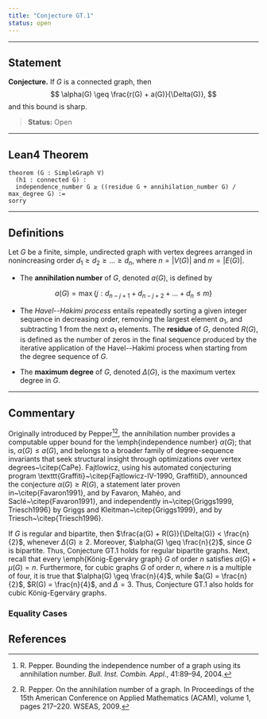 ```yaml
---
title: "Conjecture GT.1"
status: open
---
```



---

## Statement

**Conjecture.** If $G$ is a connected graph, then
$$
\alpha(G) \geq \frac{r(G) + a(G)}{\Delta(G)},
$$
and this bound is sharp.

> **Status:** <span class="badge status-open">Open</span>

---

## Lean4 Theorem

```lean
theorem (G : SimpleGraph V)
  (h1 : connected G) :
  independence_number G ≥ ((residue G + annihilation_number G) / max_degree G) :=
sorry
```

---

## Definitions

Let $G$ be a finite, simple, undirected graph with vertex degrees arranged in nonincreasing order $d_1 \geq d_2 \geq \dots \geq d_n$, where $n = |V(G)|$ and $m = |E(G)|$.

- The **annihilation number** of $G$, denoted $a(G)$, is defined by

$$ a(G) = \max\left\{j : d_{n-j+1} + d_{n-j+2} + \dots + d_n \leq m\right\} $$

- The *Havel--Hakimi process* entails repeatedly sorting a given integer sequence in decreasing order, removing the largest element $a_1$, and subtracting 1 from the next $a_1$ elements. The **residue** of $G$, denoted $R(G)$, is defined as the number of zeros in the final sequence produced by the iterative application of the Havel--Hakimi process when starting from the degree sequence of $G$.

- The **maximum degree** of $G$, denoted $\Delta(G)$, is the maximum vertex degree in $G$.

---

## Commentary

Originally introduced by Pepper[^pepper1][^pepper2], the annihilation number provides a computable upper bound for the \emph{independence number} $\alpha(G)$; that is, $\alpha(G) \leq a(G)$, and belongs to a broader family of degree-sequence invariants that seek structural insight through optimizations over vertex degrees~\citep{CaPe}. Fajtlowicz, using his automated conjecturing program \texttt{Graffiti}~\citep{Fajtlowicz-IV-1990, GraffitiD}, announced the conjecture $\alpha(G) \geq R(G)$, a statement later proven in~\citep{Favaron1991}, and by Favaron, Mahéo, and Saclé~\citep{Favaron1991}, and independently in~\citep{Griggs1999, Triesch1996} by Griggs and Kleitman~\citep{Griggs1999}, and by Triesch~\citep{Triesch1996}.

If $G$ is regular and bipartite, then $\frac{a(G) + R(G)}{\Delta(G)} < \frac{n}{2}$, whenever $\Delta(G)\geq2$. Moreover, $\alpha(G) \geq \frac{n}{2}$, since $G$ is bipartite. Thus, Conjecture GT.1 holds for regular bipartite graphs. Next, recall that every \emph{König-Egerváry graph} $G$ of order $n$ satisfies $\alpha(G) + \mu(G) = n$.  Furthermore, for cubic graphs $G$ of order $n$, where $n$ is a multiple of four, it is true that $\alpha(G) \geq \frac{n}{4}$, while $a(G) = \frac{n}{2}$, $R(G) = \frac{n}{4}$, and $\Delta = 3$. Thus, Conjecture GT.1 also holds for cubic König-Egerváry graphs.

<!-- <p align="center">
  <img src="/assets/gt1-example.svg" width="600">
  <br>
  <em>Figure 1. A plot of the bound in Conjecture GT.1 on the database of graphs used by TxGraffiti.</em>
</p> -->

### Equality Cases

## References

[^pepper1]: R. Pepper. Bounding the independence number of a graph using its annihilation number. *Bull. Inst. Combin. Appl.*, 41:89–94, 2004.

[^pepper2]: R. Pepper. On the annihilation number of a graph. In Proceedings of the 15th American Conference on Applied Mathematics (ACAM), volume 1, pages 217–220. WSEAS, 2009.

